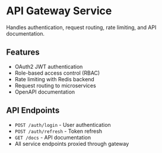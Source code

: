 # API Gateway Service

Handles authentication, request routing, rate limiting, and API documentation.

## Features

- OAuth2 JWT authentication
- Role-based access control (RBAC)
- Rate limiting with Redis backend
- Request routing to microservices
- OpenAPI documentation

## API Endpoints

- `POST /auth/login` - User authentication
- `POST /auth/refresh` - Token refresh
- `GET /docs` - API documentation
- All service endpoints proxied through gateway